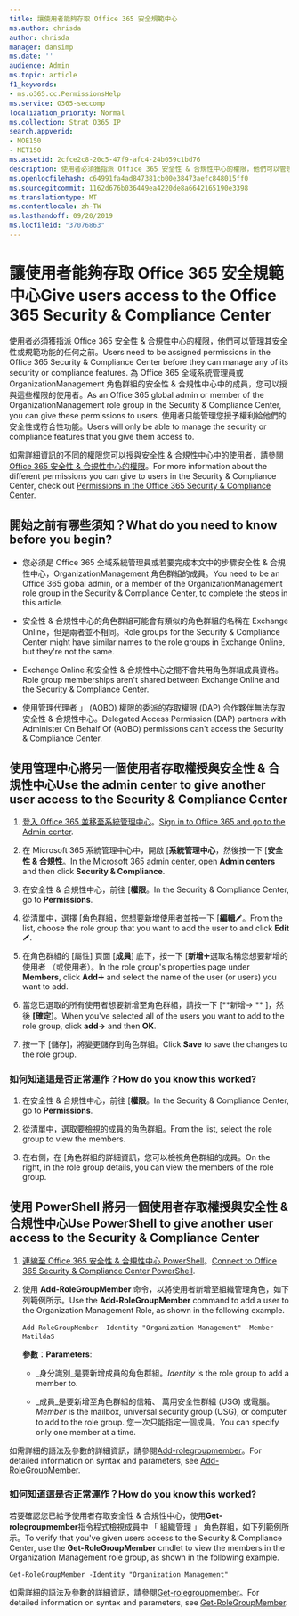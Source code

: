 ```yaml
---
title: 讓使用者能夠存取 Office 365 安全規範中心
ms.author: chrisda
author: chrisda
manager: dansimp
ms.date: ''
audience: Admin
ms.topic: article
f1_keywords:
- ms.o365.cc.PermissionsHelp
ms.service: O365-seccomp
localization_priority: Normal
ms.collection: Strat_O365_IP
search.appverid:
- MOE150
- MET150
ms.assetid: 2cfce2c8-20c5-47f9-afc4-24b059c1bd76
description: 使用者必須獲指派 Office 365 安全性 & 合規性中心的權限，他們可以管理其安全性或規範功能的任何之前。
ms.openlocfilehash: c64991fa4ad847381cb00e38473aefc848015ff0
ms.sourcegitcommit: 1162d676b036449ea4220de8a6642165190e3398
ms.translationtype: MT
ms.contentlocale: zh-TW
ms.lasthandoff: 09/20/2019
ms.locfileid: "37076863"
---
```

# <a name="give-users-access-to-the-office-365-security--compliance-center"></a><span data-ttu-id="083b0-103">讓使用者能夠存取 Office 365 安全規範中心</span><span class="sxs-lookup"><span data-stu-id="083b0-103">Give users access to the Office 365 Security & Compliance Center</span></span>

<span data-ttu-id="083b0-104">使用者必須獲指派 Office 365 安全性 & 合規性中心的權限，他們可以管理其安全性或規範功能的任何之前。</span><span class="sxs-lookup"><span data-stu-id="083b0-104">Users need to be assigned permissions in the Office 365 Security & Compliance Center before they can manage any of its security or compliance features.</span></span> <span data-ttu-id="083b0-105">為 Office 365 全域系統管理員或 OrganizationManagement 角色群組的安全性 & 合規性中心中的成員，您可以授與這些權限的使用者。</span><span class="sxs-lookup"><span data-stu-id="083b0-105">As an Office 365 global admin or member of the OrganizationManagement role group in the Security & Compliance Center, you can give these permissions to users.</span></span> <span data-ttu-id="083b0-106">使用者只能管理您授予權利給他們的安全性或符合性功能。</span><span class="sxs-lookup"><span data-stu-id="083b0-106">Users will only be able to manage the security or compliance features that you give them access to.</span></span> 
  
<span data-ttu-id="083b0-107">如需詳細資訊的不同的權限您可以授與安全性 & 合規性中心中的使用者，請參閱[Office 365 安全性 & 合規性中心的權限](permissions-in-the-security-and-compliance-center.md)。</span><span class="sxs-lookup"><span data-stu-id="083b0-107">For more information about the different permissions you can give to users in the Security & Compliance Center, check out [Permissions in the Office 365 Security & Compliance Center](permissions-in-the-security-and-compliance-center.md).</span></span>
  
## <a name="what-do-you-need-to-know-before-you-begin"></a><span data-ttu-id="083b0-108">開始之前有哪些須知？</span><span class="sxs-lookup"><span data-stu-id="083b0-108">What do you need to know before you begin?</span></span>

- <span data-ttu-id="083b0-109">您必須是 Office 365 全域系統管理員或若要完成本文中的步驟安全性 & 合規性中心，OrganizationManagement 角色群組的成員。</span><span class="sxs-lookup"><span data-stu-id="083b0-109">You need to be an Office 365 global admin, or a member of the OrganizationManagement role group in the Security & Compliance Center, to complete the steps in this article.</span></span>

- <span data-ttu-id="083b0-110">安全性 & 合規性中心的角色群組可能會有類似的角色群組的名稱在 Exchange Online，但是兩者並不相同。</span><span class="sxs-lookup"><span data-stu-id="083b0-110">Role groups for the Security & Compliance Center might have similar names to the role groups in Exchange Online, but they're not the same.</span></span>

- <span data-ttu-id="083b0-111">Exchange Online 和安全性 & 合規性中心之間不會共用角色群組成員資格。</span><span class="sxs-lookup"><span data-stu-id="083b0-111">Role group memberships aren't shared between Exchange Online and the Security & Compliance Center.</span></span>

- <span data-ttu-id="083b0-112">使用管理代理者 」 (AOBO) 權限的委派的存取權限 (DAP) 合作夥伴無法存取安全性 & 合規性中心。</span><span class="sxs-lookup"><span data-stu-id="083b0-112">Delegated Access Permission (DAP) partners with Administer On Behalf Of (AOBO) permissions can't access the Security & Compliance Center.</span></span>

## <a name="use-the-admin-center-to-give-another-user-access-to-the-security--compliance-center"></a><span data-ttu-id="083b0-113">使用管理中心將另一個使用者存取權授與安全性 & 合規性中心</span><span class="sxs-lookup"><span data-stu-id="083b0-113">Use the admin center to give another user access to the Security & Compliance Center</span></span>

1. <span data-ttu-id="083b0-114">[登入 Office 365 並移至系統管理中心](https://go.microsoft.com/fwlink/p/?LinkId=525275)。</span><span class="sxs-lookup"><span data-stu-id="083b0-114">[Sign in to Office 365 and go to the Admin center](https://go.microsoft.com/fwlink/p/?LinkId=525275).</span></span>

2. <span data-ttu-id="083b0-115">在 Microsoft 365 系統管理中心中，開啟 [**系統管理中心**，然後按一下 [**安全性 & 合規性**。</span><span class="sxs-lookup"><span data-stu-id="083b0-115">In the Microsoft 365 admin center, open **Admin centers** and then click **Security & Compliance**.</span></span>

3. <span data-ttu-id="083b0-116">在安全性 & 合規性中心，前往 [**權限**。</span><span class="sxs-lookup"><span data-stu-id="083b0-116">In the Security & Compliance Center, go to **Permissions**.</span></span>

4. <span data-ttu-id="083b0-117">從清單中，選擇 [角色群組，您想要新增使用者並按一下 [**編輯**![編輯圖示](../media/O365-MDM-CreatePolicy-EditIcon.gif)。</span><span class="sxs-lookup"><span data-stu-id="083b0-117">From the list, choose the role group that you want to add the user to and click **Edit** ![Edit icon](../media/O365-MDM-CreatePolicy-EditIcon.gif).</span></span>

5. <span data-ttu-id="083b0-118">在角色群組的 [屬性] 頁面 [**成員**] 底下，按一下 [**新增**![加入圖示](../media/ITPro-EAC-AddIcon.gif)選取名稱您想要新增的使用者 （或使用者）。</span><span class="sxs-lookup"><span data-stu-id="083b0-118">In the role group's properties page under **Members**, click **Add**![Add Icon](../media/ITPro-EAC-AddIcon.gif) and select the name of the user (or users) you want to add.</span></span>

6. <span data-ttu-id="083b0-119">當您已選取的所有使用者想要新增至角色群組，請按一下 [\*\*新增-\> \*\* ]，然後 **[確定]**。</span><span class="sxs-lookup"><span data-stu-id="083b0-119">When you've selected all of the users you want to add to the role group, click **add-\>** and then **OK**.</span></span>

7. <span data-ttu-id="083b0-120">按一下 [儲存]，將變更儲存到角色群組。</span><span class="sxs-lookup"><span data-stu-id="083b0-120">Click **Save** to save the changes to the role group.</span></span>

### <a name="how-do-you-know-this-worked"></a><span data-ttu-id="083b0-121">如何知道這是否正常運作？</span><span class="sxs-lookup"><span data-stu-id="083b0-121">How do you know this worked?</span></span>

1. <span data-ttu-id="083b0-122">在安全性 & 合規性中心，前往 [**權限**。</span><span class="sxs-lookup"><span data-stu-id="083b0-122">In the Security & Compliance Center, go to **Permissions**.</span></span>

2. <span data-ttu-id="083b0-123">從清單中，選取要檢視的成員的角色群組。</span><span class="sxs-lookup"><span data-stu-id="083b0-123">From the list, select the role group to view the members.</span></span>

3. <span data-ttu-id="083b0-124">在右側，在 [角色群組的詳細資訊，您可以檢視角色群組的成員。</span><span class="sxs-lookup"><span data-stu-id="083b0-124">On the right, in the role group details, you can view the members of the role group.</span></span>

## <a name="use-powershell-to-give-another-user-access-to-the-security--compliance-center"></a><span data-ttu-id="083b0-125">使用 PowerShell 將另一個使用者存取權授與安全性 & 合規性中心</span><span class="sxs-lookup"><span data-stu-id="083b0-125">Use PowerShell to give another user access to the Security & Compliance Center</span></span>

1. <span data-ttu-id="083b0-126">[連線至 Office 365 安全性 & 合規性中心 PowerShell](https://docs.microsoft.com/en-us/powershell/exchange/office-365-scc/connect-to-scc-powershell/connect-to-scc-powershell?view=exchange-ps)。</span><span class="sxs-lookup"><span data-stu-id="083b0-126">[Connect to Office 365 Security & Compliance Center PowerShell](https://docs.microsoft.com/en-us/powershell/exchange/office-365-scc/connect-to-scc-powershell/connect-to-scc-powershell?view=exchange-ps).</span></span>

2. <span data-ttu-id="083b0-127">使用 **Add-RoleGroupMember** 命令，以將使用者新增至組織管理角色，如下列範例所示。</span><span class="sxs-lookup"><span data-stu-id="083b0-127">Use the **Add-RoleGroupMember** command to add a user to the Organization Management Role, as shown in the following example.</span></span>

   ```
   Add-RoleGroupMember -Identity "Organization Management" -Member MatildaS
   ```

   <span data-ttu-id="083b0-128">**參數**：</span><span class="sxs-lookup"><span data-stu-id="083b0-128">**Parameters**:</span></span>
  
   - <span data-ttu-id="083b0-129">_身分識別_是要新增成員的角色群組。</span><span class="sxs-lookup"><span data-stu-id="083b0-129">_Identity_ is the role group to add a member to.</span></span>

   - <span data-ttu-id="083b0-130">_成員_是要新增至角色群組的信箱、 萬用安全性群組 (USG) 或電腦。</span><span class="sxs-lookup"><span data-stu-id="083b0-130">_Member_ is the mailbox, universal security group (USG), or computer to add to the role group.</span></span> <span data-ttu-id="083b0-131">您一次只能指定一個成員。</span><span class="sxs-lookup"><span data-stu-id="083b0-131">You can specify only one member at a time.</span></span>

<span data-ttu-id="083b0-132">如需詳細的語法及參數的詳細資訊，請參閱[Add-rolegroupmember](https://go.microsoft.com/fwlink/p/?LinkId=510859)。</span><span class="sxs-lookup"><span data-stu-id="083b0-132">For detailed information on syntax and parameters, see [Add-RoleGroupMember](https://go.microsoft.com/fwlink/p/?LinkId=510859).</span></span>
  
### <a name="how-do-you-know-this-worked"></a><span data-ttu-id="083b0-133">如何知道這是否正常運作？</span><span class="sxs-lookup"><span data-stu-id="083b0-133">How do you know this worked?</span></span>

<span data-ttu-id="083b0-134">若要確認您已給予使用者存取安全性 & 合規性中心，使用**Get-rolegroupmember**指令程式檢視成員中 「 組織管理 」 角色群組，如下列範例所示。</span><span class="sxs-lookup"><span data-stu-id="083b0-134">To verify that you've given users access to the Security & Compliance Center, use the **Get-RoleGroupMember** cmdlet to view the members in the Organization Management role group, as shown in the following example.</span></span>
  
```
Get-RoleGroupMember -Identity "Organization Management"
```

<span data-ttu-id="083b0-135">如需詳細的語法及參數的詳細資訊，請參閱[Get-rolegroupmember](https://go.microsoft.com/fwlink/p/?LinkId=510860)。</span><span class="sxs-lookup"><span data-stu-id="083b0-135">For detailed information on syntax and parameters, see [Get-RoleGroupMember](https://go.microsoft.com/fwlink/p/?LinkId=510860).</span></span>
